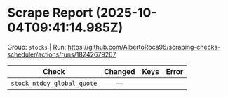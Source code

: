 # Scrape Report (2025-10-04T09:41:14.985Z)

Group: `stocks`  |  Run: https://github.com/AlbertoRoca96/scraping-checks-scheduler/actions/runs/18242679267

| Check | Changed | Keys | Error |
|---|:---:|:--|:--|
| `stock_ntdoy_global_quote` | — |  |  |
